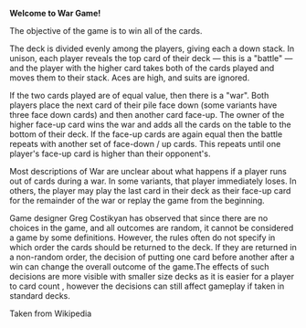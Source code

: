 **Welcome to War Game!**


The objective of the game is to win all of the cards.

The deck is divided evenly among the players, giving each a down stack. In unison, each player reveals the top card of their deck — this is a "battle" —and the player with the higher card takes both of the cards played and moves them to their stack. Aces are high, and suits are ignored. 

If the two cards played are of equal value, then there is a "war". Both players place the next card of their pile face down (some variants have three face down cards) and then another card face-up. The owner of the higher face-up card wins the war and adds all the cards on the table to the bottom of their deck. If the face-up cards are again equal then the battle repeats with another set of face-down / up cards. This repeats until one player's face-up card is higher than their opponent's.

Most descriptions of War are unclear about what happens if a player runs out of cards during a war. In some variants, that player immediately loses. In others, the player may play the last card in their deck as their face-up card for the remainder of the war or replay the game from the beginning.

Game designer Greg Costikyan has observed that since there are no choices in the game, and all outcomes are random, it cannot be considered a game by some definitions. However, the rules often do not specify in which order the cards should be returned to the deck. If they are returned in a non-random order, the decision of putting one card before another after a win can change the overall outcome of the game.The effects of such decisions are more visible with smaller size decks as it is easier for a player to card count , however the decisions can still affect gameplay if taken in standard decks.


Taken from Wikipedia